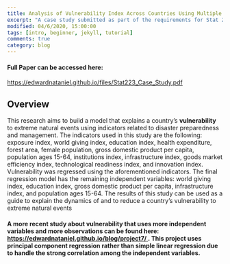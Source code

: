 ```yaml
---
title: Analysis of Vulnerability Index Across Countries Using Multiple Linear Regression
excerpt: "A case study submitted as part of the requirements for Stat 223: Applied Regression Analysis"
modified: 04/6/2020, 15:00:00
tags: [intro, beginner, jekyll, tutorial]
comments: true
category: blog
---
```


#### Full Paper can be accessed here:
<a href="https://edwardnataniel.github.io/files/Stat223_Case_Study.pdf"> https://edwardnataniel.github.io/files/Stat223_Case_Study.pdf </a>

## Overview
This research aims to build a model that explains a country’s **vulnerability** to extreme natural events using indicators related to disaster preparedness and management. The indicators used in this study are the following: exposure index, world giving index, education index, health expenditure, forest area, female population, gross domestic product per capita, population ages 15-64, institutions index, infrastructure index, goods market efficiency index, technological readiness index, and innovation index. Vulnerability was regressed using the aforementioned indicators. The final regression model has the remaining independent variables: world giving index, education index, gross domestic product per capita, infrastructure index, and population ages 15-64. The results of this study can be used as a guide to explain the dynamics of and to reduce a country’s vulnerability to extreme natural events

#### A more recent study about vulnerability that uses more independent variables and more observations can be found here: <u><a href="https://edwardnataniel.github.io/blog/project7/"> https://edwardnataniel.github.io/blog/project7/ </a></u>. This project uses principal component regression rather than simple linear regression due to handle the strong correlation among the independent variables.
